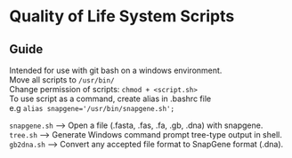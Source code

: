 # Quality of Life System Scripts  

## Guide    
Intended for use with git bash on a windows environment.  
Move all scripts to `/usr/bin/`  
Change permission of scripts: `chmod + <script.sh>`  
To use script as a command, create alias in .bashrc file  
e.g `alias snapgene='/usr/bin/snapgene.sh';`    

`snapgene.sh` --> Open a file (.fasta, .fas, .fa, .gb, .dna) with snapgene.  
`tree.sh` --> Generate Windows command prompt tree-type output in shell.  
`gb2dna.sh` --> Convert any accepted file format to SnapGene format (.dna).  
